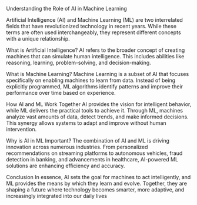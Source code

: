 Understanding the Role of AI in Machine Learning

Artificial Intelligence (AI) and Machine Learning (ML) are two interrelated fields that have revolutionized technology in recent years. While these terms are often used interchangeably, they represent different concepts with a unique relationship.

What is Artificial Intelligence?
AI refers to the broader concept of creating machines that can simulate human intelligence. This includes abilities like reasoning, learning, problem-solving, and decision-making.

What is Machine Learning?
Machine Learning is a subset of AI that focuses specifically on enabling machines to learn from data. Instead of being explicitly programmed, ML algorithms identify patterns and improve their performance over time based on experience.

How AI and ML Work Together
AI provides the vision for intelligent behavior, while ML delivers the practical tools to achieve it. Through ML, machines analyze vast amounts of data, detect trends, and make informed decisions. This synergy allows systems to adapt and improve without human intervention.

Why is AI in ML Important?
The combination of AI and ML is driving innovation across numerous industries. From personalized recommendations on streaming platforms to autonomous vehicles, fraud detection in banking, and advancements in healthcare, AI-powered ML solutions are enhancing efficiency and accuracy.

Conclusion
In essence, AI sets the goal for machines to act intelligently, and ML provides the means by which they learn and evolve. Together, they are shaping a future where technology becomes smarter, more adaptive, and increasingly integrated into our daily lives

